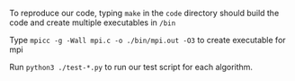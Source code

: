 To reproduce our code, typing `make` in the `code` directory should build the code and create multiple executables in `/bin`

Type `mpicc -g -Wall mpi.c -o ./bin/mpi.out -O3` to create executable for mpi

Run `python3 ./test-*.py` to run our test script for each algorithm.

